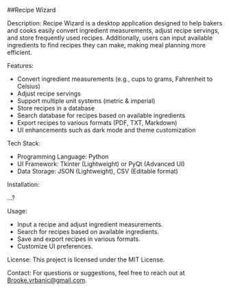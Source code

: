 ##Recipe Wizard

Description: Recipe Wizard is a desktop application designed to help bakers and cooks easily convert ingredient measurements, adjust recipe servings, and store frequently used recipes. Additionally, users can input available ingredients to find recipes they can make, making meal planning more efficient.

Features: 
  - Convert ingredient measurements (e.g., cups to grams, Fahrenheit to Celsius)
  - Adjust recipe servings
  - Support multiple unit systems (metric & imperial)
  - Store recipes in a database
  - Search database for recipes based on available ingredients
  - Export recipes to various formats (PDF, TXT, Markdown)
  - UI enhancements such as dark mode and theme customization

Tech Stack: 
  - Programming Language: Python
  - UI Framework: Tkinter (Lightweight) or PyQt (Advanced UI)
  - Data Storage: JSON (Lightweight), CSV (Editable format)

Installation: 

...?

Usage: 
  - Input a recipe and adjust ingredient measurements.
  - Search for recipes based on available ingredients.
  - Save and export recipes in various formats.
  - Customize UI preferences.

License: This project is licensed under the MIT License.

Contact: For questions or suggestions, feel free to reach out at Brooke.vrbanic@gmail.com.
